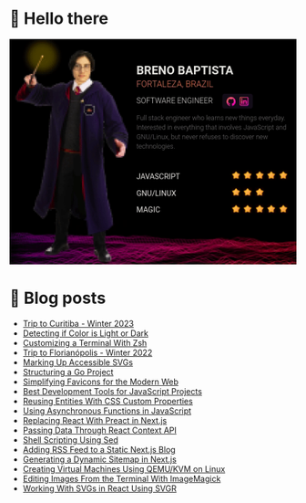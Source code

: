 # 👋 Hello there

![My Character](massive-character.gif)

# 📝 Blog posts

<!-- BLOG-POST-LIST:START -->
- [Trip to Curitiba - Winter 2023](https://www.brenobaptista.com/posts/trip-curitiba-winter-2023)
- [Detecting if Color is Light or Dark](https://www.brenobaptista.com/posts/detecting-if-color-is-light-or-dark)
- [Customizing a Terminal With Zsh](https://www.brenobaptista.com/posts/customizing-terminal-with-zsh)
- [Trip to Florianópolis - Winter 2022](https://www.brenobaptista.com/posts/trip-florianopolis-winter-2022)
- [Marking Up Accessible SVGs](https://www.brenobaptista.com/posts/marking-up-accessible-svgs)
- [Structuring a Go Project](https://www.brenobaptista.com/posts/structuring-go-project)
- [Simplifying Favicons for the Modern Web](https://www.brenobaptista.com/posts/understanding-favicons-for-the-modern-web)
- [Best Development Tools for JavaScript Projects](https://www.brenobaptista.com/posts/best-development-tools-javascript-projects)
- [Reusing Entities With CSS Custom Properties](https://www.brenobaptista.com/posts/reusing-entities-with-css-variables)
- [Using Asynchronous Functions in JavaScript](https://www.brenobaptista.com/posts/using-asynchronous-functions-javascript)
- [Replacing React With Preact in Next.js](https://www.brenobaptista.com/posts/replacing-react-with-preact-in-next)
- [Passing Data Through React Context API](https://www.brenobaptista.com/posts/passing-data-through-react-context-api)
- [Shell Scripting Using Sed](https://www.brenobaptista.com/posts/shell-scripting-using-sed)
- [Adding RSS Feed to a Static Next.js Blog](https://www.brenobaptista.com/posts/adding-rss-feed-to-static-next-blog)
- [Generating a Dynamic Sitemap in Next.js](https://www.brenobaptista.com/posts/generating-sitemap-robots-in-next)
- [Creating Virtual Machines Using QEMU/KVM on Linux](https://www.brenobaptista.com/posts/creating-virtual-machines-using-qemu-kvm)
- [Editing Images From the Terminal With ImageMagick](https://www.brenobaptista.com/posts/editing-images-from-terminal-with-imagemagick)
- [Working With SVGs in React Using SVGR](https://www.brenobaptista.com/posts/working-with-svgs-in-react-using-svgr)
<!-- BLOG-POST-LIST:END -->
